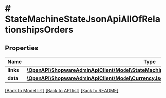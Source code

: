 # # StateMachineStateJsonApiAllOfRelationshipsOrders

## Properties

Name | Type | Description | Notes
------------ | ------------- | ------------- | -------------
**links** | [**\OpenAPI\ShopwareAdminApiClient\Model\StateMachineStateJsonApiAllOfRelationshipsOrdersLinks**](StateMachineStateJsonApiAllOfRelationshipsOrdersLinks.md) |  | [optional]
**data** | [**\OpenAPI\ShopwareAdminApiClient\Model\CurrencyJsonApiAllOfRelationshipsOrdersData[]**](CurrencyJsonApiAllOfRelationshipsOrdersData.md) |  | [optional]

[[Back to Model list]](../../README.md#models) [[Back to API list]](../../README.md#endpoints) [[Back to README]](../../README.md)
